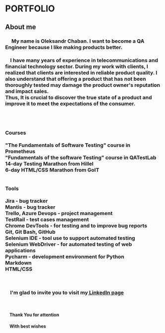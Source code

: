 # PORTFOLIO
## About me
### &emsp; My name is Oleksandr Chaban. I want to become a QA Engineer because I like making products better.

<h3>&emsp;I have many years of experience in telecommunications
and financial technology sector.
During my work with clients, I realized that clients are interested in reliable product
quality. I also understand that offering a product that has not been thoroughly
tested may damage the product owner's reputation and impact sales.<br/>
Thus, It is crucial to discover the true state of a product and improve it to meet the expectations of the consumer.</h3>
<br/> 
<br/> 
<h3>Courses<br/> 
 <br/> 
"The Fundamentals of Software Testing" course in Prometheus<br/> 
"Fundamentals of the software Testing" course in QATestLab<br/> 
14-day Testing Marathon from Hillel<br/> 
6-day HTML/CSS Marathon from GoIT<br/> 
<br/> 
<br/>  
Tools<br/>
<br/>   
Jira - bug tracker<br/> 
Mantis - bug tracker<br/> 
Trello, Azure Devops - project management<br/> 
TestRail - test cases management<br/> 
Chrome DevTools - for testing and to improve bug reports<br/> 
Git, Git Bash, GitHub<br/> 
Selenium IDE - tool use to support automated testing<br/> 
Selenium WebDriver - for automated testing of web applications<br/> 
Pycharm - development environment for Python<br/> 
Markdown<br/> 
HTML/CSS</h3>
<br/> 
<h3>&emsp;I'm glad to invite you to visit my<a href="https://linkedin.com/in/oleksandr-chaban-1656703a/"> LinkedIn page</a></h3>
<br/> 
<h4>&emsp;Thank You for attention</h4>
<h4>&emsp;With best wishes</h4>

